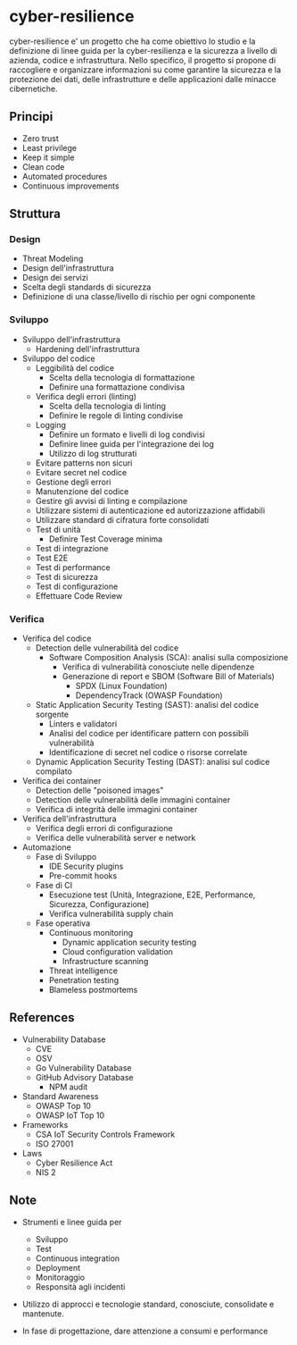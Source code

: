 # cyber-resilience

cyber-resilience e' un progetto che ha come obiettivo lo studio e la definizione di linee guida per la cyber-resilienza e la sicurezza a livello di azienda, codice e infrastruttura. Nello specifico, il progetto si propone di raccogliere e organizzare informazioni su come garantire la sicurezza e la protezione dei dati, delle infrastrutture e delle applicazioni dalle minacce cibernetiche.

## Principi

- Zero trust
- Least privilege
- Keep it simple
- Clean code
- Automated procedures
- Continuous improvements

## Struttura

### Design

- Threat Modeling
- Design dell'infrastruttura
- Design dei servizi
- Scelta degli standards di sicurezza
- Definizione di una classe/livello di rischio per ogni componente

### Sviluppo

- Sviluppo dell'infrastruttura
  - Hardening dell'infrastruttura
- Sviluppo del codice
  - Leggibilità del codice
    - Scelta della tecnologia di formattazione
    - Definire una formattazione condivisa
  - Verifica degli errori (linting)
    - Scelta della tecnologia di linting
    - Definire le regole di linting condivise
  - Logging
    - Definire un formato e livelli di log condivisi
    - Definire linee guida per l'integrazione dei log
    - Utilizzo di log strutturati
  - Evitare patterns non sicuri
  - Evitare secret nel codice
  - Gestione degli errori
  - Manutenzione del codice
  - Gestire gli avvisi di linting e compilazione
  - Utilizzare sistemi di autenticazione ed autorizzazione affidabili
  - Utilizzare standard di cifratura forte consolidati
  - Test di unità
    - Definire Test Coverage minima
  - Test di integrazione
  - Test E2E
  - Test di performance
  - Test di sicurezza
  - Test di configurazione
  - Effettuare Code Review

### Verifica

- Verifica del codice
  - Detection delle vulnerabilità del codice
    - Software Composition Analysis (SCA): analisi sulla composizione
      - Verifica di vulnerabilità conosciute nelle dipendenze
      - Generazione di report e SBOM (Software Bill of Materials)
        - SPDX (Linux Foundation)
        - DependencyTrack (OWASP Foundation)
  - Static Application Security Testing (SAST): analisi del codice sorgente
    - Linters e validatori
    - Analisi del codice per identificare pattern con possibili vulnerabilità
    - Identificazione di secret nel codice o risorse correlate
  - Dynamic Application Security Testing (DAST): analisi sul codice compilato
- Verifica dei container
  - Detection delle "poisoned images"
  - Detection delle vulnerabilità delle immagini container
  - Verifica di integrità delle immagini container
- Verifica dell'infrastruttura
  - Verifica degli errori di configurazione
  - Verifica delle vulnerabilità server e network
- Automazione
  - Fase di Sviluppo
    - IDE Security plugins
    - Pre-commit hooks
  - Fase di CI
    - Esecuzione test (Unità, Integrazione, E2E, Performance, Sicurezza, Configurazione)
    - Verifica vulnerabilità supply chain
  - Fase operativa
    - Continuous monitoring
      - Dynamic application security testing
      - Cloud configuration validation
      - Infrastructure scanning
    - Threat intelligence
    - Penetration testing
    - Blameless postmortems

## References

- Vulnerability Database
  - CVE
  - OSV
  - Go Vulnerability Database
  - GitHub Advisory Database
    - NPM audit
- Standard Awareness
  - OWASP Top 10
  - OWASP IoT Top 10
- Frameworks
  - CSA IoT Security Controls Framework
  - ISO 27001
- Laws
  - Cyber Resilience Act
  - NIS 2

## Note

- Strumenti e linee guida per
  - Sviluppo
  - Test
  - Continuous integration
  - Deployment
  - Monitoraggio
  - Responsità agli incidenti

- Utilizzo di approcci e tecnologie standard, conosciute, consolidate e mantenute.
- In fase di progettazione, dare attenzione a consumi e performance
